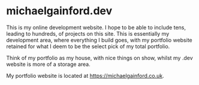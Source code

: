 # michaelgainford.dev

This is my online development website. I hope to be able to include tens, leading to hundreds, of projects on this site. This is essentially my development area, where everything I build goes, with my portfolio website retained for what I deem to be the select pick of my total portfolio.

Think of my portfolio as my house, with nice things on show, whilst my .dev website is more of a storage area.

My portfolio website is located at https://michaelgainford.co.uk.
